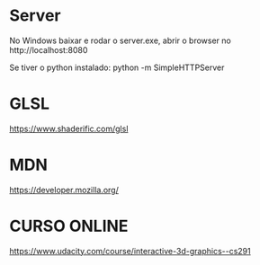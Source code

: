 # Server

No Windows baixar e rodar o server.exe, abrir o browser no http://localhost:8080

Se tiver o python instalado: 
python -m SimpleHTTPServer

# GLSL
https://www.shaderific.com/glsl

# MDN
https://developer.mozilla.org/

# CURSO ONLINE
https://www.udacity.com/course/interactive-3d-graphics--cs291